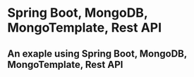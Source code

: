 # Spring Boot, MongoDB, MongoTemplate, Rest API
## An exaple using Spring Boot, MongoDB, MongoTemplate, Rest API

